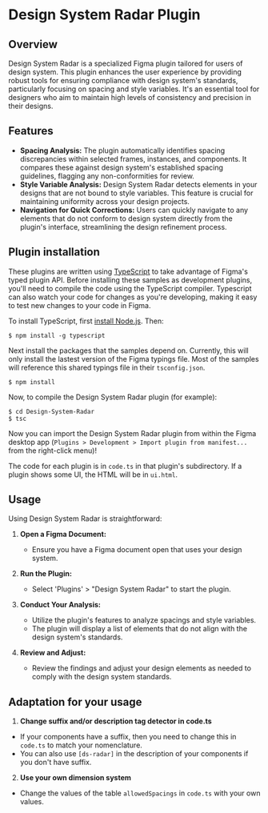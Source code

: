 # Design System Radar Plugin

## Overview

Design System Radar is a specialized Figma plugin tailored for users of design system. This plugin enhances the user experience by providing robust tools for ensuring compliance with design system's standards, particularly focusing on spacing and style variables. It's an essential tool for designers who aim to maintain high levels of consistency and precision in their designs.

## Features

- **Spacing Analysis:** The plugin automatically identifies spacing discrepancies within selected frames, instances, and components. It compares these against design system's established spacing guidelines, flagging any non-conformities for review.
- **Style Variable Analysis:** Design System Radar detects elements in your designs that are not bound to style variables. This feature is crucial for maintaining uniformity across your design projects.
- **Navigation for Quick Corrections:** Users can quickly navigate to any elements that do not conform to design system directly from the plugin's interface, streamlining the design refinement process.

## Plugin installation

These plugins are written using [TypeScript](https://www.typescriptlang.org/) to take advantage of Figma's typed plugin API. Before installing these samples as development plugins, you'll need to compile the code using the TypeScript compiler. Typescript can also watch your code for changes as you're developing, making it easy to test new changes to your code in Figma.

To install TypeScript, first [install Node.js](https://nodejs.org/en/download/). Then:

    $ npm install -g typescript

Next install the packages that the samples depend on. Currently, this will only install the lastest version of the Figma typings file. Most of the samples will reference this shared typings file in their `tsconfig.json`.

    $ npm install

Now, to compile the Design System Radar plugin (for example):

    $ cd Design-System-Radar
    $ tsc

Now you can import the Design System Radar plugin from within the Figma desktop app (`Plugins > Development > Import plugin from manifest...` from the right-click menu)!

The code for each plugin is in `code.ts` in that plugin's subdirectory. If a
plugin shows some UI, the HTML will be in `ui.html`.

## Usage

Using Design System Radar is straightforward:

1.  **Open a Figma Document:**

    - Ensure you have a Figma document open that uses your design system.

2.  **Run the Plugin:**

    - Select 'Plugins' > "Design System Radar" to start the plugin.

3.  **Conduct Your Analysis:**

    - Utilize the plugin's features to analyze spacings and style variables.
    - The plugin will display a list of elements that do not align with the design system's standards.

4.  **Review and Adjust:**

    - Review the findings and adjust your design elements as needed to comply with the design system standards.

## Adaptation for your usage

1. **Change suffix and/or description tag detector in code.ts**

- If your components have a suffix, then you need to change this in `code.ts` to match your nomenclature.
- You can also use `[ds-radar]` in the description of your components if you don't have suffix.

2. **Use your own dimension system**

- Change the values of the table `allowedSpacings` in `code.ts` with your own values.

